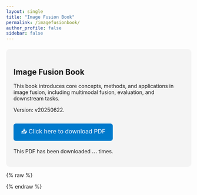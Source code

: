 ```yaml
---
layout: single
title: "Image Fusion Book"
permalink: /imagefusionbook/
author_profile: false
sidebar: false
---
```


<style>
.book-section {
  margin-top: 20px;
  padding: 20px;
  background: #f4f4f4;
  border-radius: 10px;
}

.download-button {
  display: inline-block;
  background-color: #007acc;
  color: white;
  padding: 10px 20px;
  border-radius: 6px;
  text-decoration: none;
  font-size: 16px;
  margin-top: 15px;
}

.download-button:hover {
  background-color: #005fa3;
}
</style>

<div class="book-section">
  <h2> Image Fusion Book</h2>

  <p>This book introduces core concepts, methods, and applications in image fusion, including multimodal fusion, evaluation, and downstream tasks.</p>

  <p>Version: v20250622.</p>

  <a class="download-button" href="/files/ImageFusionBook.pdf" onclick="countDownload()" download>
    📥 Click here to download PDF
  </a>

  <p style="margin-top: 20px;">This PDF has been downloaded <strong><span id="downloadCounter">...</span></strong> times.</p>
</div>

{% raw %}
<!-- Firebase SDK -->
<script src="https://www.gstatic.com/firebasejs/8.10.1/firebase-app.js"></script>
<script src="https://www.gstatic.com/firebasejs/8.10.1/firebase-database.js"></script>

<script>
  const firebaseConfig = {
    apiKey: "AIzaSyB19A68eFKpNSgID_ZqkIxXOxtj0uIqHv8",
    authDomain: "imagefusion-book-download.firebaseapp.com",
    databaseURL: "https://imagefusion-book-download-default-rtdb.firebaseio.com",
    projectId: "imagefusion-book-download",
    storageBucket: "imagefusion-book-download.appspot.com",
    messagingSenderId: "671210950650",
    appId: "1:671210950650:web:29a7c67c612427c07dde43",
    measurementId: "G-B5BGW0945J"
  };

  // Initialize Firebase
  firebase.initializeApp(firebaseConfig);

  // Reference to download count
  var countRef = firebase.database().ref("downloadCount");

  // Display current count
  countRef.on('value', function(snapshot) {
    document.getElementById('downloadCounter').innerText = snapshot.val();
  });

  // Increase count on download
  function countDownload() {
    countRef.transaction(function(current) {
      return (current || 0) + 1;
    });
  }
</script>
{% endraw %}
